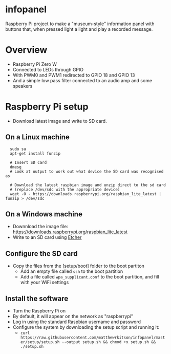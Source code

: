 # infopanel
Raspberry Pi project to make a "museum-style" information panel with buttons that, when pressed light a light and play a recorded message. 

# Overview

* Raspberry Pi Zero W
 * Connected to LEDs through GPIO
 * With PWM0 and PWM1 redirected to GPIO 18 and GPIO 13
 * And a simple low pass filter connected to an audio amp and some speakers

# Raspberry Pi setup
* Download latest image and write to SD card. 

## On a Linux machine
```
  sudo su
  apt-get install funzip
  
  # Insert SD card
  dmesg 
  # Look at output to work out what device the SD card was recognised as
  
  # Download the latest raspbian image and unzip direct to the sd card 
  # (replace /dev/sdc with the appropriate device)
  wget -O - https://downloads.raspberrypi.org/raspbian_lite_latest | funzip > /dev/sdc
```
## On a Windows machine
* Downnload the image file: https://downloads.raspberrypi.org/raspbian_lite_latest
* Write to an SD card using [Etcher](https://www.balena.io/etcher/)

## Configure the SD card
* Copy the files from the [setup/boot] folder to the boot partiton
  * Add an empty file called `ssh` to the boot partition
  * Add a file called `wpa_supplicant.conf` to the boot partition, and fill with your WiFi settings

## Install the software
* Turn the Raspberry Pi on
* By default, it will appear on the network as "raspberrypi"
* Log in using the standard Raspbian username and password
* Configure the system by downloading the setup script and running it:
  * `curl https://raw.githubusercontent.com/matthewrkitson/infopanel/master/setup/setup.sh --output setup.sh && chmod +x setup.sh && ./setup.sh`
